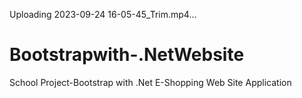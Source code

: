 

Uploading 2023-09-24 16-05-45_Trim.mp4…

# Bootstrapwith-.NetWebsite
School Project-Bootstrap with .Net  E-Shopping Web Site Application
